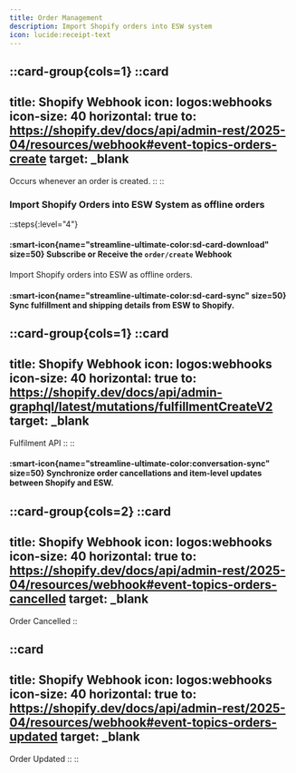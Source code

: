 ```yaml
---
title: Order Management
description: Import Shopify orders into ESW system
icon: lucide:receipt-text
---
```

::card-group{cols=1}
  ::card
  ---
  title: Shopify Webhook
  icon: logos:webhooks
  icon-size: 40
  horizontal: true
  to: https://shopify.dev/docs/api/admin-rest/2025-04/resources/webhook#event-topics-orders-create
  target: _blank
  ---
  Occurs whenever an order is created.
  ::
::

### Import Shopify Orders into ESW System as offline orders

::steps{:level="4"}
#### :smart-icon{name="streamline-ultimate-color:sd-card-download" size=50} Subscribe or Receive the `order/create` Webhook
Import Shopify orders into ESW as offline orders.


#### :smart-icon{name="streamline-ultimate-color:sd-card-sync" size=50} Sync fulfillment and shipping details from ESW to Shopify.

::card-group{cols=1}
  ::card
  ---
  title: Shopify Webhook
  icon: logos:webhooks
  icon-size: 40
  horizontal: true
  to: https://shopify.dev/docs/api/admin-graphql/latest/mutations/fulfillmentCreateV2
  target: _blank
  ---
  Fulfilment API
  ::
::

#### :smart-icon{name="streamline-ultimate-color:conversation-sync" size=50} Synchronize order cancellations and item-level updates between Shopify and ESW.

::card-group{cols=2}
  ::card
  ---
  title: Shopify Webhook
  icon: logos:webhooks
  icon-size: 40
  horizontal: true
  to: https://shopify.dev/docs/api/admin-rest/2025-04/resources/webhook#event-topics-orders-cancelled
  target: _blank
  ---
  Order Cancelled
  ::

  ::card
  ---
  title: Shopify Webhook
  icon: logos:webhooks
  icon-size: 40
  horizontal: true
  to: https://shopify.dev/docs/api/admin-rest/2025-04/resources/webhook#event-topics-orders-updated
  target: _blank
  ---
  Order Updated
  ::
::
